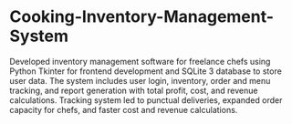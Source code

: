 # Cooking-Inventory-Management-System
Developed inventory management software for freelance chefs using Python Tkinter for frontend development and SQLite 3 database to store user data.
The system includes user login, inventory, order and menu tracking, and report generation with total
profit, cost, and revenue calculations.
Tracking system led to punctual deliveries, expanded order capacity for chefs, and faster cost and
revenue calculations.
